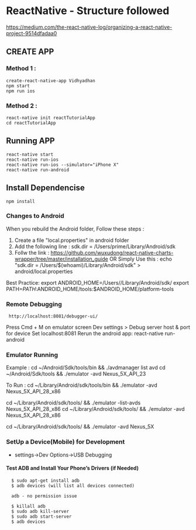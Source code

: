 

# ReactNative - Structure followed

https://medium.com/the-react-native-log/organizing-a-react-native-project-9514dfadaa0

## CREATE APP

### Method 1 : 

    create-react-native-app Vidhyadhan
    npm start 
    npm run ios
  
### Method 2 : 

    react-native init reactTutorialApp
    cd reactTutorialApp

## Running APP
    react-native start
    react-native run-ios
    react-native run-ios --simulator="iPhone X"
    react-native run-android

## Install Dependencise

    npm install

### Changes to Android

   When you rebuild the Android folder, Follow these steps :
   1. Create a file "local.properties" in android folder
   2. Add the following line : sdk.dir = /Users/prime/Library/Android/sdk
   3. Follw the link : https://github.com/wuxudong/react-native-charts-wrapper/tree/master/installation_guide
   OR Simply Use this :
   echo "sdk.dir = /Users/$(whoami)/Library/Android/sdk" > android/local.properties

   Best Practice:
    export ANDROID_HOME=/Users/<username>/Library/Android/sdk/
    export PATH=$PATH:$ANDROID_HOME/tools:$ANDROID_HOME/platform-tools


### Remote Debugging
     http://localhost:8081/debugger-ui/
 
   Press Cmd + M on emulator screen
   Dev settings > Debug server host & port for device
   Set localhost:8081
   Rerun the android app: react-native run-android

### Emulator Running

  Example :
  cd ~/Android/Sdk/tools/bin && ./avdmanager list avd
  cd ~/Android/Sdk/tools && ./emulator -avd Nexus_5X_API_23

  To Run :
  cd  ~/Library/Android/sdk/tools/bin && ./emulator -avd Nexus_5X_API_28_x86

  cd  ~/Library/Android/sdk/tools/ && ./emulator -list-avds
  Nexus_5X_API_28_x86
  cd  ~/Library/Android/sdk/tools/ && ./emulator -avd Nexus_5X_API_28_x86

  cd  ~/Library/Android/sdk/tools/ && ./emulator -avd Nexus_5X
  
 ### SetUp a Device(Mobile) for Development
 
   - settings->Dev Options->USB Debugging
  
  #### Test ADB and Install Your Phone’s Drivers (if Needed)
   
      $ sudo apt-get install adb
      $ adb devices (will list all devices connected)
      
      adb - no permission issue
      
      $ killall adb
      $ sudo adb kill-server
      $ sudo adb start-server
      $ adb devices 


